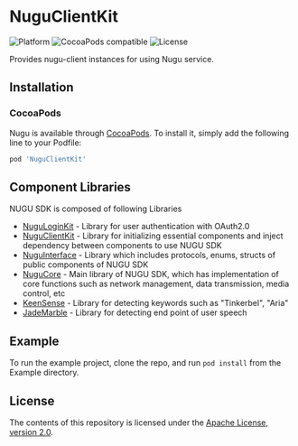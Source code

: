 # NuguClientKit
![Platform](https://img.shields.io/cocoapods/p/NuguClientKit)
![CocoaPods compatible](https://img.shields.io/cocoapods/v/NuguClientKit)
![License](https://img.shields.io/github/license/nugu-developers/nugu-ios)

Provides nugu-client instances for using Nugu service.

## Installation

### CocoaPods
Nugu is available through [CocoaPods](https://cocoapods.org). To install it, simply add the following line to your Podfile:
```ruby
pod 'NuguClientKit'
```

## Component Libraries
NUGU SDK is composed of following Libraries 
- [NuguLoginKit](https://github.com/nugu-developers/nugu-login-kit-ios) - Library for user authentication with OAuth2.0
- [NuguClientKit](https://github.com/nugu-developers/nugu-client-kit-ios) - Library for initializing essential components and inject dependency between components to use NUGU SDK
- [NuguInterface](https://github.com/nugu-developers/nugu-interface-ios) - Library which includes protocols, enums, structs of public components of NUGU SDK 
- [NuguCore](https://github.com/nugu-developers/nugu-core-ios) - Main library of NUGU SDK, which has implementation of core functions such as network management, data transmission, media control, etc
- [KeenSense](https://github.com/nugu-developers/keen-sense-ios) - Library for detecting keywords such as "Tinkerbel", "Aria" 
- [JadeMarble](https://github.com/nugu-developers/jade-marble-ios) - Library for detecting end point of user speech

## Example
To run the example project, clone the repo, and run `pod install` from the Example directory.

## License
The contents of this repository is licensed under the
[Apache License, version 2.0](http://www.apache.org/licenses/LICENSE-2.0).
